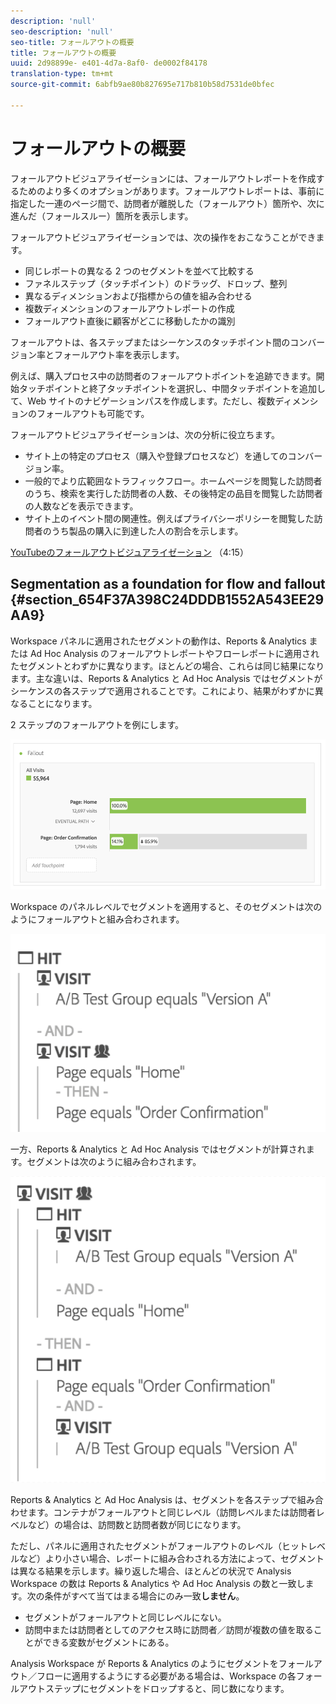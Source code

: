 ```yaml
---
description: 'null'
seo-description: 'null'
seo-title: フォールアウトの概要
title: フォールアウトの概要
uuid: 2d98899e- e401-4d7a-8af0- de0002f84178
translation-type: tm+mt
source-git-commit: 6abfb9ae80b827695e717b810b58d7531de0bfec

---
```



# フォールアウトの概要

フォールアウトビジュアライゼーションには、フォールアウトレポートを作成するためのより多くのオプションがあります。フォールアウトレポートは、事前に指定した一連のページ間で、訪問者が離脱した（フォールアウト）箇所や、次に進んだ（フォールスルー）箇所を表示します。

フォールアウトビジュアライゼーションでは、次の操作をおこなうことができます。

* 同じレポートの異なる 2 つのセグメントを並べて比較する
* ファネルステップ（タッチポイント）のドラッグ、ドロップ、整列
* 異なるディメンションおよび指標からの値を組み合わせる
* 複数ディメンションのフォールアウトレポートの作成
* フォールアウト直後に顧客がどこに移動したかの識別

フォールアウトは、各ステップまたはシーケンスのタッチポイント間のコンバージョン率とフォールアウト率を表示します。

例えば、購入プロセス中の訪問者のフォールアウトポイントを追跡できます。開始タッチポイントと終了タッチポイントを選択し、中間タッチポイントを追加して、Web サイトのナビゲーションパスを作成します。ただし、複数ディメンションのフォールアウトも可能です。

フォールアウトビジュアライゼーションは、次の分析に役立ちます。

* サイト上の特定のプロセス（購入や登録プロセスなど）を通してのコンバージョン率。
* 一般的でより広範囲なトラフィックフロー。ホームページを閲覧した訪問者のうち、検索を実行した訪問者の人数、その後特定の品目を閲覧した訪問者の人数などを表示できます。
* サイト上のイベント間の関連性。例えばプライバシーポリシーを閲覧した訪問者のうち製品の購入に到達した人の割合を示します。

[YouTubeのフォールアウトビジュアライゼーション](https://www.youtube.com/watch?v=VcrfHSyIoj8&index=52&list=PL2tCx83mn7GuNnQdYGOtlyCu0V5mEZ8sS) （4:15）

## Segmentation as a foundation for flow and fallout {#section_654F37A398C24DDDB1552A543EE29AA9}

Workspace パネルに適用されたセグメントの動作は、Reports &amp; Analytics または Ad Hoc Analysis のフォールアウトレポートやフローレポートに適用されたセグメントとわずかに異なります。ほとんどの場合、これらは同じ結果になります。主な違いは、Reports &amp; Analytics と Ad Hoc Analysis ではセグメントがシーケンスの各ステップで適用されることです。これにより、結果がわずかに異なることになります。

2 ステップのフォールアウトを例にします。

![](assets/fallout_segments1.png)

Workspace のパネルレベルでセグメントを適用すると、そのセグメントは次のようにフォールアウトと組み合わされます。

![](assets/fallout_seg.png)

一方、Reports &amp; Analytics と Ad Hoc Analysis ではセグメントが計算されます。セグメントは次のように組み合わされます。

![](assets/fallout_segments3.png)

Reports &amp; Analytics と Ad Hoc Analysis は、セグメントを各ステップで組み合わせます。コンテナがフォールアウトと同じレベル（訪問レベルまたは訪問者レベルなど）の場合は、訪問数と訪問者数が同じになります。

ただし、パネルに適用されたセグメントがフォールアウトのレベル（ヒットレベルなど）より小さい場合、レポートに組み合わされる方法によって、セグメントは異なる結果を示します。繰り返した場合、ほとんどの状況で Analysis Workspace の数は Reports &amp; Analytics や Ad Hoc Analysis の数と一致します。次の条件がすべて当てはまる場合にのみ一致&#x200B;**しません**。

* セグメントがフォールアウトと同じレベルにない。
* 訪問中または訪問者としてのアクセス時に訪問者／訪問が複数の値を取ることができる変数がセグメントにある。

Analysis Workspace が Reports &amp; Analytics のようにセグメントをフォールアウト／フローに適用するようにする必要がある場合は、Workspace の各フォールアウトステップにセグメントをドロップすると、同じ数になります。
